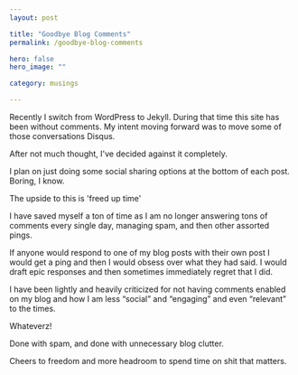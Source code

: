 ```yaml
---
layout: post

title: "Goodbye Blog Comments"
permalink: /goodbye-blog-comments

hero: false
hero_image: ""

category: musings

---
```



Recently I switch from WordPress to Jekyll.  During that time this site has been without comments. My intent moving forward was to move some of those conversations Disqus.

After not much thought, I've decided against it completely.

I plan on just doing some social sharing options at the bottom of each post. Boring, I know.

The upside to this is 'freed up time'

I have saved myself a ton of time as I am no longer answering tons of comments every single day, managing spam, and then other assorted pings.

If anyone would respond to one of my blog posts with their own post I would get a ping and then I would obsess over what they had said. I would draft epic responses and then sometimes immediately regret that I did.

I have been lightly and heavily criticized for not having comments enabled on my blog and how I am less “social” and “engaging” and even “relevant” to the times.

Whateverz!

Done with spam, and done with unnecessary blog clutter.

Cheers to freedom and more headroom to spend time on shit that matters.
